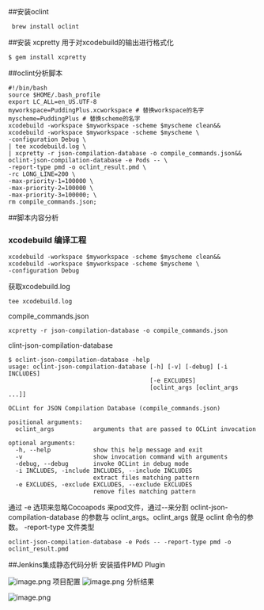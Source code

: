 ##安装oclint
```
 brew install oclint
```
##安装 xcpretty
用于对xcodebuild的输出进行格式化
```
$ gem install xcpretty
```


##oclint分析脚本
```
#!/bin/bash
source $HOME/.bash_profile
export LC_ALL=en_US.UTF-8
myworkspace=PuddingPlus.xcworkspace # 替换workspace的名字
myscheme=PuddingPlus # 替换scheme的名字
xcodebuild -workspace $myworkspace -scheme $myscheme clean&&
xcodebuild -workspace $myworkspace -scheme $myscheme \
-configuration Debug \
| tee xcodebuild.log \
| xcpretty -r json-compilation-database -o compile_commands.json&&
oclint-json-compilation-database -e Pods -- \
-report-type pmd -o oclint_result.pmd \
-rc LONG_LINE=200 \
-max-priority-1=100000 \
-max-priority-2=100000 \
-max-priority-3=100000; \
rm compile_commands.json;

```
##脚本内容分析
### xcodebuild 编译工程
```
xcodebuild -workspace $myworkspace -scheme $myscheme clean&&
xcodebuild -workspace $myworkspace -scheme $myscheme \
-configuration Debug
```
获取xcodebuild.log
```
tee xcodebuild.log
```
 compile_commands.json
```
xcpretty -r json-compilation-database -o compile_commands.json
```
clint-json-compilation-database

```
$ oclint-json-compilation-database -help
usage: oclint-json-compilation-database [-h] [-v] [-debug] [-i INCLUDES]
                                        [-e EXCLUDES]
                                        [oclint_args [oclint_args ...]]

OCLint for JSON Compilation Database (compile_commands.json)

positional arguments:
  oclint_args           arguments that are passed to OCLint invocation

optional arguments:
  -h, --help            show this help message and exit
  -v                    show invocation command with arguments
  -debug, --debug       invoke OCLint in debug mode
  -i INCLUDES, -include INCLUDES, --include INCLUDES
                        extract files matching pattern
  -e EXCLUDES, -exclude EXCLUDES, --exclude EXCLUDES
                        remove files matching pattern
```
通过 -e 选项来忽略Cocoapods 来pod文件，通过--来分割 oclint-json-compilation-database 的参数与 oclint_args。oclint_args 就是 oclint 命令的参数。 -report-type 文件类型
```
oclint-json-compilation-database -e Pods -- -report-type pmd -o oclint_result.pmd
```
##Jenkins集成静态代码分析
安装插件PMD Plugin

![image.png](http://upload-images.jianshu.io/upload_images/143845-77e94c9d3a8a771b.png?imageMogr2/auto-orient/strip%7CimageView2/2/w/1240)
项目配置
![image.png](http://upload-images.jianshu.io/upload_images/143845-43350af3c38e4ab1.png?imageMogr2/auto-orient/strip%7CimageView2/2/w/1240)
分析结果

![image.png](http://upload-images.jianshu.io/upload_images/143845-c404909939ee89f8.png?imageMogr2/auto-orient/strip%7CimageView2/2/w/1240)

